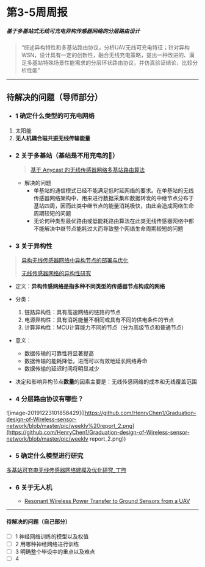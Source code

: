 # 第3-5周周报

##### 基于多基站式无线可充电异构传感器网络的分层路由设计

> “综述异构特性和多基站路由协议，分析UAV无线可充电特征；针对异构WSN，设计具有一定的创新性，融合无线充电策略，提出一种改进的、满足多基站特殊场景性能需求的分层环状路由协议，并仿真验证结论，比较分析性能”

---

## 待解决的问题（导师部分）



- ### 1 确定什么类型的可充电网络

1. 太阳能
2. **无人机耦合磁共振无线传输能量**



- ### 2 关于多基站（基站是不用充电的🤣）
  
  > [基于 Anycast 的无线传感器网络多基站路由算法]( [https://github.com/HenryChen1/Graduation-design-of-Wireless-sensor-network/blob/master/reference/%E5%9F%BA%E4%BA%8EAnycast%E7%9A%84%E6%97%A0%E7%BA%BF%E4%BC%A0%E6%84%9F%E5%99%A8%E7%BD%91%E7%BB%9C%E5%A4%9A%E5%9F%BA%E7%AB%99%E8%B7%AF%E7%94%B1%E7%AE%97%E6%B3%95_%E6%9E%97%E6%B5%B7%E5%B3%B0.pdf](https://github.com/HenryChen1/Graduation-design-of-Wireless-sensor-network/blob/master/reference/基于Anycast的无线传感器网络多基站路由算法_林海峰.pdf) )
  
  - 解决的问题
    - 单基站的通信模式已经不能满足低时延网络的要求。在单基站的无线传感器网络架构中，用来进行数据采集和数据转发的中继节点分布于基站四周，因而此类中继节点的能量消耗极快，由此会造成网络生命周期较短的问题
    - 无论何种类型最优路由或低能耗路由算法在此类无线传感器网络中都不能解决中继节点能耗过大而导致整个网络生命周期较短的问题



- ### 3 关于异构性

> [异构无线传感器网络中异构节点的部署与优化]([https://github.com/HenryChen1/Graduation-design-of-Wireless-sensor-network/blob/master/reference/%E5%BC%82%E6%9E%84%E6%97%A0%E7%BA%BF%E4%BC%A0%E6%84%9F%E5%99%A8%E7%BD%91%E7%BB%9C%E4%B8%AD%E5%BC%82%E6%9E%84%E8%8A%82%E7%82%B9%E7%9A%84%E9%83%A8%E7%BD%B2%E4%B8%8E%E4%BC%98%E5%8C%96.pdf](https://github.com/HenryChen1/Graduation-design-of-Wireless-sensor-network/blob/master/reference/异构无线传感器网络中异构节点的部署与优化.pdf))
>
> [无线传感器网络的异构性研究]([https://github.com/HenryChen1/Graduation-design-of-Wireless-sensor-network/blob/master/reference/%E6%97%A0%E7%BA%BF%E4%BC%A0%E6%84%9F%E5%99%A8%E7%BD%91%E7%BB%9C%E7%9A%84%E5%BC%82%E6%9E%84%E6%80%A7%E7%A0%94%E7%A9%B6.pdf](https://github.com/HenryChen1/Graduation-design-of-Wireless-sensor-network/blob/master/reference/无线传感器网络的异构性研究.pdf))

- 定义：**异构传感网络是指多种不同类型的传感器节点构成的网络**
- 分类：
  1. 链路异构性：具有高速网络的链路的节点
  2. 电源异构性：具有消耗能量不相同或具有不同的供电条件的节点
  3. 计算异构性：MCU计算能力不同的节点（分为高级节点和普通节点）

- 意义：
  - 数据传输的可靠性将显著提高
  - 数据传输的能耗降低，进而可以有效地延长网络寿命
  - 数据传输的延迟时间将明显减少

- 决定和影响异构节点**数量**的因素主要是：无线传感网络的成本和无线覆盖范围



- ### 4 分层路由协议有哪些？

![image-20191223101858429]([https://github.com/HenryChen1/Graduation-design-of-Wireless-sensor-network/blob/master/pic/weekly%20report_2.png](https://github.com/HenryChen1/Graduation-design-of-Wireless-sensor-network/blob/master/pic/weekly report_2.png))



- ### 5 确定什么模型进行研究

[多基站可充电无线传感器网络建模及优化研究_丁煦]([https://github.com/HenryChen1/Graduation-design-of-Wireless-sensor-network/blob/master/reference/%E5%A4%9A%E5%9F%BA%E7%AB%99%E5%8F%AF%E5%85%85%E7%94%B5%E6%97%A0%E7%BA%BF%E4%BC%A0%E6%84%9F%E5%99%A8%E7%BD%91%E7%BB%9C%E5%BB%BA%E6%A8%A1%E5%8F%8A%E4%BC%98%E5%8C%96%E7%A0%94%E7%A9%B6_%E4%B8%81%E7%85%A6.pdf](https://github.com/HenryChen1/Graduation-design-of-Wireless-sensor-network/blob/master/reference/多基站可充电无线传感器网络建模及优化研究_丁煦.pdf))



- ### 6 关于无人机
  
  - [Resonant Wireless Power Transfer to Ground Sensors from a UAV]()



---



#### 待解决的问题（自己部分）

- [ ] 1 神经网络训练的模型以及权值
- [ ] 2 用哪种神经网络进行训练 
- [ ] 3 明确整个毕设中的重点以及难点
- [ ] 4 